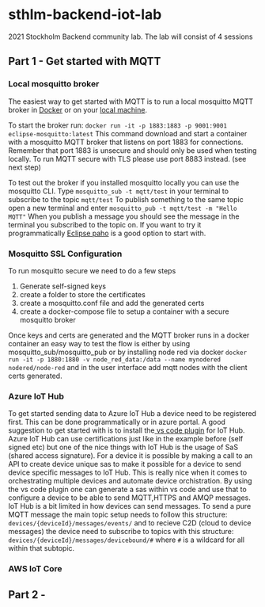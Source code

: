 # sthlm-backend-iot-lab

2021 Stockholm Backend community lab. The lab will consist of 4 sessions

## Part 1 - Get started with MQTT

### Local mosquitto broker

The easiest way to get started with MQTT is to run a local mosquitto MQTT broker in [Docker](https://hub.docker.com/_/eclipse-mosquitto) or on your [local machine](https://mosquitto.org/download/).

To start the broker run: ```docker run -it -p 1883:1883 -p 9001:9001 eclipse-mosquitto:latest```
This command download and start a container with a mosquitto MQTT broker that listens on port 1883 for connections. Remember that port 1883 is unsecure and should only be used when testing locally. To run MQTT secure with TLS please use port 8883 instead. (see next step)

To test out the broker if you installed mosquitto locally you can use the mosquitto CLI. Type ```mosquitto_sub -t mqtt/test``` in your terminal to subscribe to the topic  ```mqtt/test```
To publish something to the same topic open a new terminal and enter ```mosquitto_pub -t mqtt/test -m "Hello MQTT"``` When you publish a message you should see the message in the terminal you subscribed to the topic on. If you want to try it programmatically [Eclipse paho](https://www.eclipse.org/paho/index.php?page=downloads.php) is a good option to start with.

### Mosquitto SSL Configuration

To run mosquitto secure we need to do a few steps

1. Generate self-signed keys
2. create a folder to store the certificates
3. create a mosquitto.conf file and add the generated certs
4. create a docker-compose file to setup a container with a secure mosquitto broker

Once keys and certs are generated and the MQTT broker runs in a docker container an easy way to test the flow is either by using mosquitto_sub/mosquitto_pub or by installing node red via docker  ```docker run -it -p 1880:1880 -v node_red_data:/data --name mynodered nodered/node-red``` and in the user interface add mqtt nodes with the client certs generated.

### Azure IoT Hub

To get started sending data to Azure IoT Hub a device need to be registered first. This can be done programmatically or in azure portal. A good suggestion to get started with is to install the[ vs code plugin](https://marketplace.visualstudio.com/items?itemName=vsciot-vscode.azure-iot-toolkit) for IoT Hub. Azure IoT Hub can use certifications just like in the example before (self signed etc) but one of the nice things with IoT Hub is the usage of SaS (shared access signature). For a device it is possible by making a call to an API to create device unique sas to make it possible for a device to send device specific messages to IoT Hub. This is really nice when it comes to orchestrating multiple devices and automate device orchistration. By using the vs code plugin one can generate a sas within vs code and use that to configure a device to be able to send MQTT,HTTPS and AMQP messages. IoT Hub is a bit limited in how devices can send messages. To send a pure MQTT message the main topic setup needs to follow this structure: ```devices/{deviceId}/messages/events/``` and to recieve C2D (cloud to device messages) the device need to subscribe to topics with this structure: ```devices/{deviceId}/messages/devicebound/#``` where  ```#``` is a wildcard for all within that subtopic.

### AWS IoT Core

## Part 2 -
